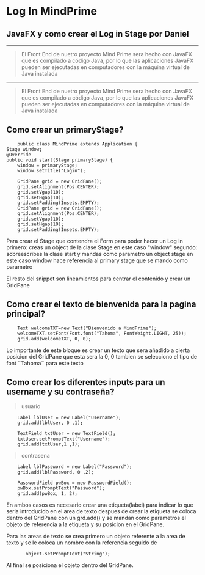 Log In MindPrime
==========

## JavaFX y como crear el Log in Stage por Daniel
----------
>El Front End de nuetro proyecto Mind Prime sera hecho con JavaFX  que es compilado a código Java,
por lo que las aplicaciones JavaFX pueden ser ejecutadas en computadores 
con la máquina virtual de Java instalada 

----------
>El Front End de nuetro proyecto Mind Prime sera hecho con JavaFX  que es compilado a código Java,
por lo que las aplicaciones JavaFX pueden ser ejecutadas en computadores 
con la máquina virtual de Java instalada 



Como crear un primaryStage?
--------------------------



        public class MindPrime extends Application {
    Stage window;
    @Override
    public void start(Stage primaryStage) {
        window = primaryStage;
        window.setTitle("Login");
        
        GridPane grid = new GridPane();
        grid.setAlignment(Pos.CENTER);
        grid.setVgap(10);
        grid.setHgap(10);
        grid.setPadding(Insets.EMPTY);
        GridPane grid = new GridPane();
        grid.setAlignment(Pos.CENTER);
        grid.setVgap(10);
        grid.setHgap(10);
        grid.setPadding(Insets.EMPTY);


Para crear el Stage que contendra el Form para poder hacer un Log In 
primero: creas un object  de la clase Stage en este caso "window"
segundo: sobreescribes la clase start y mandas como parametro un object stage
en este caso window hace referencia al primary stage que se mando como parametro

El resto del snippet son lineamientos para centrar el contenido y crear un GridPane 

Como crear el texto de bienvenida para la pagina principal?
----------------------------------------------------
        Text welcomeTXT=new Text("Bienvenido a MindPrime");
        welcomeTXT.setFont(Font.font("Tahoma", FontWeight.LIGHT, 25));
        grid.add(welcomeTXT, 0, 0);

Lo importante de este bloque es crear un texto que sera añadido a cierta posicion del GridPane que esta sera la 0, 0 tambien se selecciono el tipo de font ¨Tahoma¨ para este texto 


Como crear los diferentes inputs para un username y su contraseña?
--------------------------------------------------

>usuario

        Label lblUser = new Label("Username");
        grid.add(lblUser, 0 ,1);
        
        TextField txtUser = new TextField();
        txtUser.setPromptText("Username");
        grid.add(txtUser,1 ,1);
        
>contrasena        

        Label lblPassword = new Label("Password");
        grid.add(lblPassword, 0 ,2);
        
        PasswordField pwBox = new PasswordField();
        pwBox.setPromptText("Password");
        grid.add(pwBox, 1, 2);
        
        
En ambos casos es necesario crear una etiqueta(label) para indicar lo que seria introducido en el area de texto despues de crear la etiqueta se coloca dentro del GridPane con un grd.add() y se mandan como parametros el objeto de referencia a la etiqueta y su posicion en el GridPane.

Para las areas de texto se crea primero un objeto referente a la area de texto y se le coloca un nombre con la referencia seguido de 

           object.setPromptText("String");

Al final se posiciona el objeto dentro del GridPane.


















